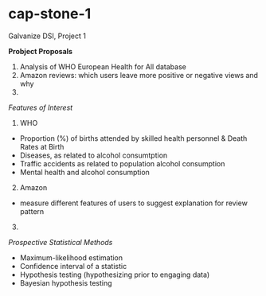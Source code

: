 # cap-stone-1
Galvanize DSI, Project 1

**Probject Proposals**
1. Analysis of WHO European Health for All database
2. Amazon reviews: which users leave more positive or negative views and why
3. 

_Features of Interest_
1. WHO
  * Proportion (%) of births attended by skilled health personnel & Death Rates at Birth
  * Diseases, as related to alcohol consumtption
  * Traffic accidents as related to population alcohol consumption
  * Mental health and alcohol consumption
2. Amazon
  * measure different features of users to suggest explanation for review pattern
3. 

_Prospective Statistical Methods_
  * Maximum-likelihood estimation 
  * Confidence interval of a statistic 
  * Hypothesis testing (hypothesizing prior to engaging data) 
  * Bayesian hypothesis testing
